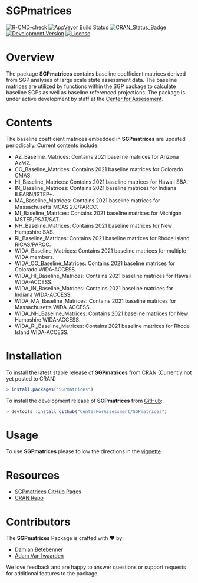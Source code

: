 SGPmatrices
=============

[![R-CMD-check](https://github.com/CenterForAssessment/SGPmatrices/workflows/R-CMD-check/badge.svg)](https://github.com/CenterForAssessment/SGPmatrices/actions)
[![AppVeyor Build Status](https://ci.appveyor.com/api/projects/status/github/centerforassessment/SGPmatrices?branch=master&svg=true)](https://ci.appveyor.com/project/centerforassessment/SGPmatrices)
[![CRAN_Status_Badge](http://www.r-pkg.org/badges/version/SGPmatrices)](http://cran.r-project.org/package=SGPmatrices)
[![Development Version](https://img.shields.io/badge/devel-0.0--0.9999-brightgreen.svg)](https://github.com/CenterForAssessment/SGPmatrices)
[![License](http://img.shields.io/badge/license-GPL%203-brightgreen.svg?style=flat)](https://github.com/CenterForAssessment/SGPmatrices/blob/master/LICENSE.md)

# Overview

The package **SGPmatrices** contains baseline coefficient matrices derived from SGP analyses of large scale state assessment data. The baseline matrices are utilized by functions within the SGP package to calculate baseline SGPs as well as baseline referenced projections. The package is under active
development by staff at the [Center for Assessment](https://www.nciea.org).

# Contents

The baseline coefficient matrices embedded in **SGPmatrices** are updated periodically. Current contents include:

* AZ_Baseline_Matrices: Contains 2021 baseline matrices for Arizona AzM2.
* CO_Baseline_Matrices: Contains 2021 baseline matrices for Colorado CMAS.
* HI_Baseline_Matrices: Contains 2021 baseline matrices for Hawaii SBA.
* IN_Baseline_Matrices: Contains 2021 baseline matrices for Indiana ILEARN/ISTEP+.
* MA_Baseline_Matrices: Contains 2021 baseline matrices for Massachusetts MCAS 2.0/PARCC.
* MI_Baseline_Matrices: Contains 2021 baseline matrices for Michigan MSTEP/PSAT/SAT.
* NH_Baseline_Matrices: Contains 2021 baseline matrices for New Hampshire SAS.
* RI_Baseline_Matrices: Contains 2021 baseline matrices for Rhode Island RICAS/PARCC.
* WIDA_Baseline_Matrices: Contains 2021 baseline matrices for multiple WIDA members.
* WIDA_CO_Baseline_Matrices: Contains 2021 baseline matrices for Colorado WIDA-ACCESS.
* WIDA_HI_Baseline_Matrices: Contains 2021 baseline matrices for Hawaii WIDA-ACCESS.
* WIDA_IN_Baseline_Matrices: Contains 2021 baseline matrices for Indiana WIDA-ACCESS.
* WIDA_MA_Baseline_Matrices: Contains 2021 baseline matrices for Massachusetts WIDA-ACCESS.
* WIDA_NH_Baseline_Matrices: Contains 2021 baseline matrices for New Hampshire WIDA-ACCESS.
* WIDA_RI_Baseline_Matrices: Contains 2021 baseline matrices for Rhode Island WIDA-ACCESS.

# Installation

To install the latest stable release of **SGPmatrices** from [CRAN](https://CRAN.R-project.org/package=SGPmatrices) (Currently not yet posted to CRAN)

```R
> install.packages("SGPmatrices")
```

To install the development release of **SGPmatrices** from [GitHub](https://github.com/CenterForAssessment/SGPmatrices/):

```R
> devtools::install_github("CenterForAssessment/SGPmatrices")
```

# Usage

To use **SGPmatrices** please follow the directions in the [vignette](https://centerforassessment.github.io/SGPmatrices/articles/SGPmatrices.html)


# Resources

* [SGPmatrices GitHub Pages](https://CenterForAssessment.github.io/SGPmatrices)
* [CRAN Repo](https://CRAN.R-project.org/package=SGPmatrices)

# Contributors

The **SGPmatrices** Package is crafted with :heart: by:

* [Damian Betebenner](https://github.com/dbetebenner)
* [Adam Van Iwaarden](https://github.com/adamvi)

We love feedback and are happy to answer questions or support requests for additional features to the package.
